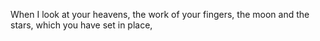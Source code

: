 When I look at your heavens, the work of your fingers, the moon and the stars, which you have set in place,
